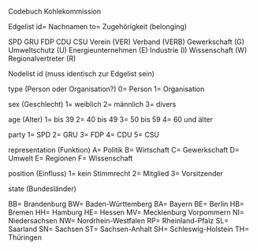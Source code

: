 Codebuch Kohlekommission

Edgelist
id= Nachnamen
to= Zugehörigkeit (belonging)

SPD
GRU
FDP
CDU
CSU
Verein (VER)
Verband (VERB)
Gewerkschaft (G)
Umweltschutz (U)
Energieunternehmen (E)
Industrie (I)
Wissenschaft (W)
Regionalvertreter (R)


Nodelist
id (muss identisch zur Edgelist sein)

type (Person oder Organisation?)
0= Person
1= Organisation

sex (Geschlecht)
1= weiblich
2= männlich
3= divers

age (Alter)
1= bis 39 
2= 40 bis 49
3= 50 bis 59
4= 60 und älter

party
1= SPD
2= GRU
3= FDP
4= CDU
5= CSU




representation (Funktion)
A= Politik
B= Wirtschaft
C= Gewerkschaft
D= Umwelt
E= Regionen
F= Wissenschaft

position (Einfluss)
1= kein Stimmrecht
2= Mitglied
3= Vorsitzender

state (Bundesländer)

BB= Brandenburg
BW= Baden-Württemberg
BA= Bayern
BE= Berlin
HB= Bremen
HH= Hamburg
HE= Hessen
MV= Mecklenburg Vorpommern
NI= Niedersachsen
NW= Nordrhein-Westfalen
RP= Rheinland-Pfalz
SL= Saarland
SN= Sachsen
ST= Sachsen-Anhalt
SH= Schleswig-Holstein
TH= Thüringen
